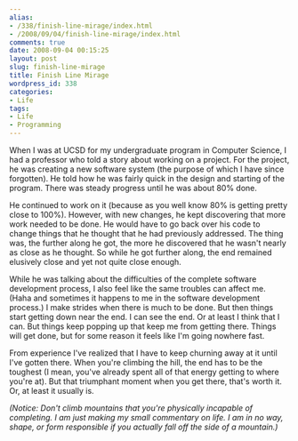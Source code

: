 ```yaml
---
alias:
- /338/finish-line-mirage/index.html
- /2008/09/04/finish-line-mirage/index.html
comments: true
date: 2008-09-04 00:15:25
layout: post
slug: finish-line-mirage
title: Finish Line Mirage
wordpress_id: 338
categories:
- Life
tags:
- Life
- Programming
---
```


When I was at UCSD for my undergraduate program in Computer Science, I had a professor who told a story about working on a project.  For the project, he was creating a new software system (the purpose of which I have since forgotten).  He told how he was fairly quick in the design and starting of the program.  There was steady progress until he was about 80% done.

He continued to work on it (because as you well know 80% is getting pretty close to 100%).  However, with new changes, he kept discovering that more work needed to be done.  He would have to go back over his code to change things that he thought that he had previously addressed.  The thing was, the further along he got, the more he discovered that he wasn't nearly as close as he thought.  So while he got further along, the end remained elusively close and yet not quite close enough.

While he was talking about the difficulties of the complete software development process, I also feel like the same troubles can affect me.  (Haha and sometimes it happens to me in the software development process.)  I make strides when there is much to be done.  But then things start getting down near the end.  I can see the end.  Or at least I think that I can.  But things keep popping up that keep me from getting there.  Things will get done, but for some reason it feels like I'm going nowhere fast.

From experience I've realized that I have to keep churning away at it until I've gotten there.  When you're climbing the hill, the end has to be the toughest (I mean, you've already spent all of that energy getting to where you're at).  But that triumphant moment when you get there, that's worth it.  Or, at least it usually is.

_(Notice: Don't climb mountains that you're physically incapable of completing.  I am just making my small commentary on life.  I am in no way, shape, or form responsible if you actually fall off the side of a mountain.)_
